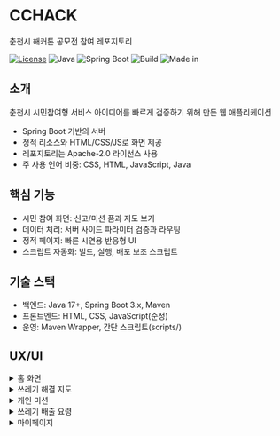 # CCHACK
춘천시 해커톤 공모전 참여 레포지토리

[![License](https://img.shields.io/badge/License-Apache_2.0-blue.svg)](LICENSE)
![Java](https://img.shields.io/badge/Java-17+-red)
![Spring Boot](https://img.shields.io/badge/Spring%20Boot-3.x-green)
![Build](https://img.shields.io/badge/Build-Maven-lightgrey)
![Made in](https://img.shields.io/badge/Made%20in-Korea-black)

## 소개
춘천시 시민참여형 서비스 아이디어를 빠르게 검증하기 위해 만든 웹 애플리케이션
- Spring Boot 기반의 서버
- 정적 리소스와 HTML/CSS/JS로 화면 제공
- 레포지토리는 Apache-2.0 라이선스 사용
- 주 사용 언어 비중: CSS, HTML, JavaScript, Java

## 핵심 기능
- 시민 참여 화면: 신고/미션 폼과 지도 보기
- 데이터 처리: 서버 사이드 파라미터 검증과 라우팅
- 정적 페이지: 빠른 시연용 반응형 UI
- 스크립트 자동화: 빌드, 실행, 배포 보조 스크립트

## 기술 스택
- 백엔드: Java 17+, Spring Boot 3.x, Maven
- 프론트엔드: HTML, CSS, JavaScript(순정)
- 운영: Maven Wrapper, 간단 스크립트(scripts/)

## UX/UI
<details>
  <summary>홈 화면</summary>
  <p>
    <img src="img/KakaoTalk_20250905_232306353.png" alt="홈 화면" width="720">
  </p>
</details>

<details>
  <summary>쓰레기 해결 지도</summary>
  <p>
    <img src="img/KakaoTalk_20250905_232357184.png" alt="쓰레기 해결 지도 1" width="32%">
    <img src="img/KakaoTalk_20250905_232408484.png" alt="쓰레기 해결 지도 2" width="32%">
    <img src="img/KakaoTalk_20250905_232812436.png" alt="쓰레기 해결 지도 3" width="32%">
  </p>
  <p>
    <video width="49%" controls playsinline
           poster="img/KakaoTalk_20250905_232357184.png" title="쓰레기신고 등록 데모">
      <source src="https://github.com/user-attachments/assets/ef3aa03f-648e-4093-97ef-9fed2f4986c9" type="video/mp4">
      브라우저가 video 태그를 지원하지 않습니다.
    </video>
    <video width="49%" controls playsinline
           poster="img/KakaoTalk_20250905_232408484.png" title="쓰레기신고 해결 데모">
      <source src="https://github.com/user-attachments/assets/3e57e0ae-4721-4243-81a9-768770d9b445" type="video/mp4">
      브라우저가 video 태그를 지원하지 않습니다.
    </video>
  </p>
</details>

<details>
  <summary>개인 미션</summary>
  <p>
    <img src="img/KakaoTalk_20250905_235207077.png" alt="개인 미션 1" width="49%">
    <img src="img/KakaoTalk_20250905_234149589.png" alt="개인 미션 2" width="49%">
  </p>
  <p>
    <img src="img/KakaoTalk_20250905_234758801.png" alt="개인 미션 3" width="49%">
    <img src="img/KakaoTalk_20250905_235021447.png" alt="개인 미션 4" width="49%">
  </p>
</details>

<details>
  <summary>쓰레기 배출 요령</summary>
  <p>
    <img src="img/KakaoTalk_20250906_002129385.png" alt="쓰배요 1" width="49%">
    <img src="img/KakaoTalk_20250906_002138951.png" alt="쓰배요 2" width="49%">
  </p>
</details>

<details>
  <summary>마이페이지</summary>
  <p>
    <img src="img/KakaoTalk_20250905_232920918.png" alt="마이페이지 신고" width="49%">
    <img src="img/KakaoTalk_20250905_232928837.png" alt="마이페이지 해결" width="49%">
  </p>
</details>
